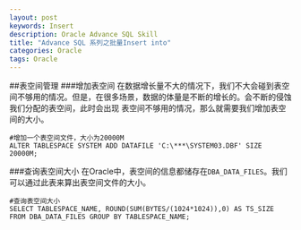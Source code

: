 ```yaml
---
layout: post
keywords: Insert
description: Oracle Advance SQL Skill
title: "Advance SQL 系列之批量Insert into"
categories: Oracle
tags: Oracle
---
```


##表空间管理
###增加表空间
在数据增长量不大的情况下，我们不大会碰到表空间不够用的情况。但是，在很多场景，数据的体量是不断的增长的。会不断的侵蚀我们分配的表空间，此时会出现
表空间不够用的情况，那么就需要我们增加表空间的大小。


	#增加一个表空间文件，大小为20000M
	ALTER TABLESPACE SYSTEM ADD DATAFILE 'C:\***\SYSTEM03.DBF' SIZE 20000M;

###查询表空间大小
在Oracle中，表空间的信息都储存在`DBA_DATA_FILES`。我们可以通过此表来算出表空间文件的大小。


	#查询表空间大小
	SELECT TABLESPACE_NAME, ROUND(SUM(BYTES/(1024*1024)),0) AS TS_SIZE FROM DBA_DATA_FILES GROUP BY TABLESPACE_NAME;

	

